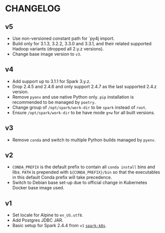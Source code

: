 # CHANGELOG

## v5

- Use non-versioned constant path for `py4j import.
- Build only for 3.1.3, 3.2.2, 3.3.0 and 3.3.1, and their related supported Hadoop
  variants (dropped all 2.y.z versions).
- Change base image version to `v3`.

## v4

- Add support up to 3.1.1 for Spark 3.y.z.
- Drop 2.4.5 and 2.4.6 and only support 2.4.7 as the last supported
  2.4.z version.
- Remove `pyenv` and use native Python only. `pip` installation is recommended
  to be managed by `poetry`.
- Change group of `/opt/spark/work-dir` to be `spark` instead of `root`.
- Ensure `/opt/spark/work-dir` to be have mode `g+w` for all built versions.

## v3

- Remove `conda` and switch to multiple Python builds managed by `pyenv`.

## v2

- `CONDA_PREFIX` is the default prefix to contain all `conda install` bins and
  libs. `PATH` is prepended with `${CONDA_PREFIX}/bin` so that the executables
  in this default Conda prefix will take precedence.
- Switch to Debian base set-up due to official change in Kubernetes Docker base
  image used.

## v1

- Set locale for Alpine to `en_US.utf8`.
- Add Postgres JDBC JAR.
- Basic setup for Spark 2.4.4 from `v1`
  [`spark-k8s`](https://github.com/guangie88/spark-k8s).
